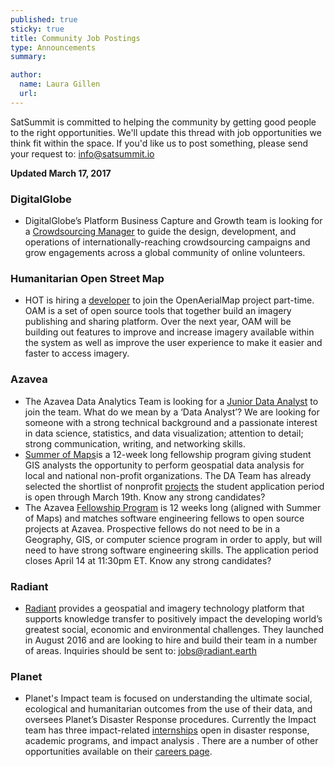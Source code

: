 ```yaml
---
published: true
sticky: true
title: Community Job Postings
type: Announcements
summary:

author:
  name: Laura Gillen
  url:
---
```


SatSummit is committed to helping the community by getting good people to the right opportunities. We'll update this thread with job opportunities we think fit within the space. If you'd like us to post something, please send your request to: [info@satsummit.io](mailto:info@satsummit.io)

__Updated March 17, 2017__

### DigitalGlobe
- DigitalGlobe’s Platform Business Capture and Growth team is looking for a [Crowdsourcing Manager](https://digitalglobe.csod.com/ats/careersite/JobDetails.aspx?id=1099&site=1) to guide the design, development, and operations of internationally-reaching crowdsourcing campaigns and grow engagements across a global community of online volunteers.

### Humanitarian Open Street Map
- HOT is hiring a [developer](https://www.hotosm.org/job/developer_openaerialmap_part_time_remote/2017) to join the OpenAerialMap project part-time. OAM is a set of open source tools that together build an imagery publishing and sharing platform. Over the next year, OAM will be building out features to improve and increase imagery available within the system as well as improve the user experience to make it easier and faster to access imagery.

### Azavea
- The Azavea Data Analytics Team is looking for a [Junior Data Analyst](https://boards.greenhouse.io/azavea/jobs/553641?gh_src=fdkp0w1#.WMwgd3TytQM) to join the team. What do we mean by a ‘Data Analyst’? We are looking for someone with a strong technical background and a passionate interest in data science, statistics, and data visualization; attention to detail; strong communication, writing, and networking skills.
- [Summer of Maps](http://www.summerofmaps.com/)is a 12-week long fellowship program giving student GIS analysts the opportunity to perform geospatial data analysis for local and national non-profit organizations. The DA Team has already selected the shortlist of nonprofit [projects](http://summerofmaps.wordpress.azavea.com/wp-content/uploads/sites/6/2017/02/2017_SummerOfMaps_ProjectShortlist.pdf?_ga=1.127923021.1174446922.1471278361) the student application period is open through March 19th. Know any strong candidates?
- The Azavea [Fellowship Program](https://fellowship.azavea.com/#/about) is 12 weeks long (aligned with Summer of Maps) and matches software engineering fellows to open source projects at Azavea. Prospective fellows do not need to be in a Geography, GIS, or computer science program in order to apply, but will need to have strong software engineering skills. The application period closes April 14 at 11:30pm ET. Know any strong candidates?

### Radiant
- [Radiant](http://radiant.earth/) provides a geospatial and imagery technology platform that supports knowledge transfer to positively impact the developing world’s greatest social, economic and environmental challenges. They launched in August 2016 and are looking to hire and build their team in a number of areas. Inquiries should be sent to: [jobs@radiant.earth](mailto:jobs@radiant.earth)

### Planet
- Planet's Impact team is focused on understanding the ultimate social, ecological and humanitarian outcomes from the use of their data, and oversees Planet’s Disaster Response procedures. Currently the Impact team has three impact-related [internships]((https://www.planet.com/company/careers/)) open in disaster response, academic programs, and impact analysis . There are a number of other opportunities available on their [careers page](https://www.planet.com/company/careers/).
